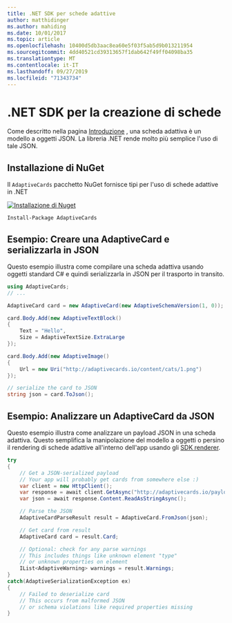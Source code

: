```yaml
---
title: .NET SDK per schede adattive
author: matthidinger
ms.author: mahiding
ms.date: 10/01/2017
ms.topic: article
ms.openlocfilehash: 10400d5db3aac8ea60e5f03f5ab5d9b013211954
ms.sourcegitcommit: 4dd40521cd39313657f1dab642f49ff04098ba35
ms.translationtype: MT
ms.contentlocale: it-IT
ms.lasthandoff: 09/27/2019
ms.locfileid: "71343734"
---
```

# <a name="net-sdk-for-authoring-cards"></a>.NET SDK per la creazione di schede

Come descritto nella pagina [Introduzione](../../authoring-cards/getting-started.md) , una scheda adattiva è un modello a oggetti JSON. La libreria .NET rende molto più semplice l'uso di tale JSON.


## <a name="nuget-install"></a>Installazione di NuGet
Il `AdaptiveCards` pacchetto NuGet fornisce tipi per l'uso di schede adattive in .NET

[![Installazione di Nuget](https://img.shields.io/nuget/vpre/AdaptiveCards.svg)](https://www.nuget.org/packages/AdaptiveCards)

```console
Install-Package AdaptiveCards
```

## <a name="example-create-an-adaptivecard-and-serialize-to-json"></a>Esempio: Creare una AdaptiveCard e serializzarla in JSON

Questo esempio illustra come compilare una scheda adattiva usando oggetti standard C# e quindi serializzarla in JSON per il trasporto in transito.

```csharp
using AdaptiveCards;
// ...

AdaptiveCard card = new AdaptiveCard(new AdaptiveSchemaVersion(1, 0));

card.Body.Add(new AdaptiveTextBlock() 
{
    Text = "Hello",
    Size = AdaptiveTextSize.ExtraLarge
});

card.Body.Add(new AdaptiveImage() 
{
    Url = new Uri("http://adaptivecards.io/content/cats/1.png")
});

// serialize the card to JSON
string json = card.ToJson();
```

## <a name="example-parse-an-adaptivecard-from-json"></a>Esempio: Analizzare un AdaptiveCard da JSON

Questo esempio illustra come analizzare un payload JSON in una scheda adattiva. Questo semplifica la manipolazione del modello a oggetti o persino il rendering di schede adattive all'interno dell'app usando gli [SDK renderer](../../rendering-cards/getting-started.md).

```csharp
try
{
    // Get a JSON-serialized payload
    // Your app will probably get cards from somewhere else :)
    var client = new HttpClient();
    var response = await client.GetAsync("http://adaptivecards.io/payloads/ActivityUpdate.json");
    var json = await response.Content.ReadAsStringAsync();

    // Parse the JSON 
    AdaptiveCardParseResult result = AdaptiveCard.FromJson(json);

    // Get card from result
    AdaptiveCard card = result.Card;

    // Optional: check for any parse warnings
    // This includes things like unknown element "type"
    // or unknown properties on element
    IList<AdaptiveWarning> warnings = result.Warnings;
}
catch(AdaptiveSerializationException ex)
{
    // Failed to deserialize card 
    // This occurs from malformed JSON
    // or schema violations like required properties missing 
}
```
